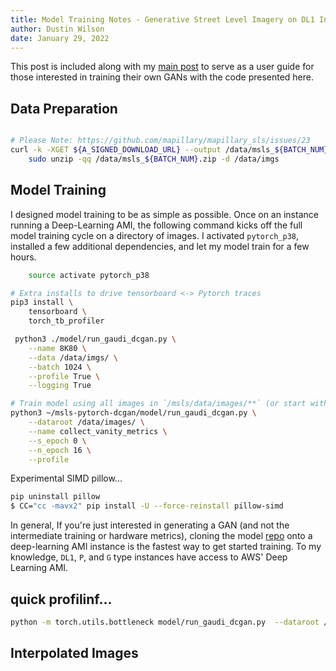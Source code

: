 ```yaml
---
title: Model Training Notes - Generative Street Level Imagery on DL1 Instances
author: Dustin Wilson
date: January 29, 2022
---
```


This post is included along with my [main post](./trained-a-gan.html) to serve as a user guide for those interested in training their own GANs with the code presented here. 

## Data Preparation

```bash

# Please Note: https://github.com/mapillary/mapillary_sls/issues/23
curl -k -XGET ${A_SIGNED_DOWNLOAD_URL} --output /data/msls_${BATCH_NUM}.zip &&\
    sudo unzip -qq /data/msls_${BATCH_NUM}.zip -d /data/imgs
```

## Model Training

I designed model training to be as simple as possible. Once on an instance running a Deep-Learning AMI, the following command kicks off the full model training cycle on a directory of images. I activated `pytorch_p38`, installed a few additional dependencies, and let my model train for a few hours.

```bash
    source activate pytorch_p38

# Extra installs to drive tensorboard <-> Pytorch traces
pip3 install \
    tensorboard \
    torch_tb_profiler

 python3 ./model/run_gaudi_dcgan.py \
    --name 8K80 \
    --data /data/imgs/ \
    --batch 1024 \
    --profile True \
    --logging True 

# Train model using all images in `/msls/data/images/**` (or start with a smaller sample...)
python3 ~/msls-pytorch-dcgan/model/run_gaudi_dcgan.py \
    --dataroot /data/images/ \
    --name collect_vanity_metrics \
    --s_epoch 0 \
    --n_epoch 16 \
    --profile 
```

Experimental SIMD pillow...

```bash
pip uninstall pillow
$ CC="cc -mavx2" pip install -U --force-reinstall pillow-simd
```

In general, If you're just interested in generating a GAN (and not the intermediate training or hardware metrics), cloning the model [repo](https://github.com/DMW2151/msls-pytorch-dcgan) onto a deep-learning AMI instance is the fastest way to get started training. To my knowledge, `DL1`, `P`, and `G` type instances have access to AWS' Deep Learning AMI.


## quick profilinf...

```bash
python -m torch.utils.bottleneck model/run_gaudi_dcgan.py  --dataroot /data/imgs/test/
```



## Interpolated Images

